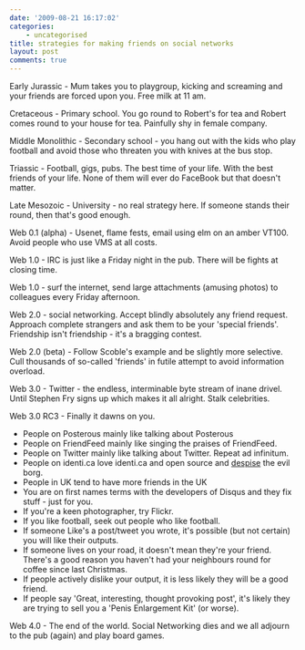 ```yaml
---
date: '2009-08-21 16:17:02'
categories:
    - uncategorised
title: strategies for making friends on social networks
layout: post
comments: true
---
```

Early Jurassic - Mum takes you to playgroup, kicking and screaming and
your friends are forced upon you. Free milk at 11 am.

Cretaceous - Primary school. You go round to Robert's for tea and Robert
comes round to your house for tea. Painfully shy in female company.

Middle Monolithic - Secondary school - you hang out with the kids who
play football and avoid those who threaten you with knives at the bus
stop.

Triassic - Football, gigs, pubs. The best time of your life. With the
best friends of your life. None of them will ever do FaceBook but that
doesn't matter.

Late Mesozoic - University - no real strategy here. If someone stands
their round, then that's good enough.

Web 0.1 (alpha) - Usenet, flame fests, email using elm on an amber
VT100. Avoid people who use VMS at all costs.

Web 1.0 - IRC is just like a Friday night in the pub. There will be
fights at closing time.

Web 1.0 - surf the internet, send large attachments (amusing photos) to
colleagues every Friday afternoon.

Web 2.0 - social networking. Accept blindly absolutely any friend
request. Approach complete strangers and ask them to be your 'special
friends'. Friendship isn't friendship - it's a bragging contest.

Web 2.0 (beta) - Follow Scoble's example and be slightly more selective.
Cull thousands of so-called 'friends' in futile attempt to avoid
information overload.

Web 3.0 - Twitter - the endless, interminable byte stream of inane
drivel. Until Stephen Fry signs up which makes it all alright. Stalk
celebrities.

Web 3.0 RC3 - Finally it dawns on you.

-   People on Posterous mainly like talking about Posterous
-   People on FriendFeed mainly like singing the praises of FriendFeed.
-   People on Twitter mainly like talking about Twitter. Repeat ad
    infinitum.
-   People on identi.ca love identi.ca and open source and
    [despise](http://andyc.posterous.com/the-single-worst-thing-about-identica)
    the evil borg.
-   People in UK tend to have more friends in the UK
-   You are on first names terms with the developers of Disqus and they
    fix stuff - just for you.
-   If you're a keen photographer, try Flickr.
-   If you like football, seek out people who like football.
-   If someone Like's a post/tweet you wrote, it's possible (but not
    certain) you will like their outputs.
-   If someone lives on your road, it doesn't mean they're your friend.
    There's a good reason you haven't had your neighbours round for
    coffee since last Christmas.
-   If people actively dislike your output, it is less likely they will
    be a good friend.
-   If people say 'Great, interesting, thought provoking post', it's
    likely they are trying to sell you a 'Penis Enlargement Kit' (or
    worse).

Web 4.0 - The end of the world. Social Networking dies and we all
adjourn to the pub (again) and play board games.
